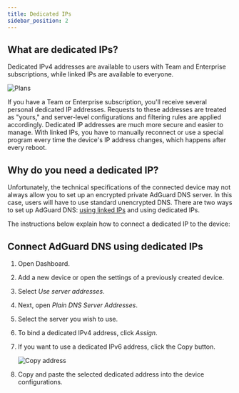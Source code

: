 ```yaml
---
title: Dedicated IPs
sidebar_position: 2
---
```


## What are dedicated IPs?

Dedicated IPv4 addresses are available to users with Team and Enterprise subscriptions, while linked IPs are available to everyone.

![Plans](https://cdn.adtidy.org/content/kb/dns/private/new_dns/connect/dedicated.png)

If you have a Team or Enterprise subscription, you'll receive several personal dedicated IP addresses. Requests to these addresses are treated as "yours," and server-level configurations and filtering rules are applied accordingly. Dedicated IP addresses are much more secure and easier to manage. With linked IPs, you have to manually reconnect or use a special program every time the device's IP address changes, which happens after every reboot.

## Why do you need a dedicated IP?

Unfortunately, the technical specifications of the connected device may not always allow you to set up an encrypted private AdGuard DNS server. In this case, users will have to use standard unencrypted DNS. There are two ways to set up AdGuard DNS: [using linked IPs](/private-dns/connect-devices/other-options/linked-ip.md) and using dedicated IPs.

The instructions below explain how to connect a dedicated IP to the device:

## Connect AdGuard DNS using dedicated IPs

1. Open Dashboard.
1. Add a new device or open the settings of a previously created device.
1. Select *Use server addresses*.
1. Next, open *Plain DNS Server Addresses*.
1. Select the server you wish to use.
1. To bind a dedicated IPv4 address, click *Assign*.
1. If you want to use a dedicated IPv6 address, click the Copy button.

    ![Copy address](https://cdn.adtidy.org/content/kb/dns/private/new_dns/connect/dedicated_step7.png)

1. Copy and paste the selected dedicated address into the device configurations.
